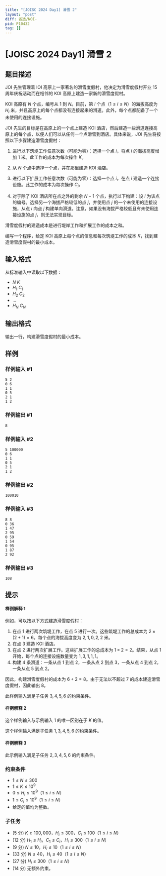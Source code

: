 ```yaml
---
title: "[JOISC 2024 Day1] 滑雪 2"
layout: "post"
diff: 省选/NOI-
pid: P10432
tag: []
---
```

# [JOISC 2024 Day1] 滑雪 2
## 题目描述

JOI 先生管理着 IOI 高原上一家著名的滑雪度假村，他决定为滑雪度假村开业 15 周年庆祝活动而在相邻的 KOI 高原上建造一家新的滑雪度假村。

KOI 高原有 $N$ 个点，编号从 $1$ 到 $N$。目前，第 $i$ 个点（$1 \leq i \leq N$）的海拔高度为 $H_i$ 米，并且高原上的每个点都没有连接起来的滑道。此外，每个点都配备了一个未使用的连接设施。

JOI 先生的目标是在高原上的一个点上建造 KOI 酒店，然后建造一些滑道连接高原上的每个点，以便人们可以从任何一个点滑雪到酒店。具体来说，JOI 先生将按照以下步骤建造滑雪度假村：

1. 进行以下筑堤工作任意次数（可能为零）：选择一个点 $i$，将点 $i$ 的海拔高度增加 1 米。此工作的成本为每次操作 $K$。

2. 从 $N$ 个点中选择一个点，并在那里建造 KOI 酒店。

3. 进行以下扩展工作任意次数（可能为零）：选择一个点 $i$，在点 $i$ 建造一个连接设施。此工作的成本为每次操作 $C_i$。

4. 对于除了 KOI 酒店所在点之外的剩余 $N - 1$ 个点，执行以下构建：设 $i$ 为该点的编号。选择另一个海拔严格较低的点 $j$，并使用点 $j$ 的一个未使用的连接设施，从点 $i$ 向点 $j$ 构建单向滑道。注意，如果没有海拔严格较低且有未使用连接设施的点 $j$，则无法实现目标。

滑雪度假村的建造成本是进行堤岸工作和扩展工作的成本之和。

编写一个程序，给定 KOI 高原上每个点的信息和每次筑堤工作的成本 $K$，找到建造滑雪度假村的最小成本。

## 输入格式

从标准输入中读取以下数据：

- $N$ $K$
- $H_1$ $C_1$
- $H_2$ $C_2$
- ...
- $H_N$ $C_N$

## 输出格式


输出一行，构建滑雪度假村的最小成本。
## 样例

### 样例输入 #1
```
5 2
0 6
1 1
0 5
2 1
1 2
```
### 样例输出 #1
```
8
```
### 样例输入 #2
```
5 100000
0 6
1 1
0 5
2 1
1 2
```
### 样例输出 #2
```
100010
```
### 样例输入 #3
```
8 8
0 36
1 47
2 95
0 59
1 54
0 95
1 87
2 92
```
### 样例输出 #3
```
108
```
## 提示

#### 样例解释 1

例如，可以按以下方式建造滑雪度假村：

1. 在点 $1$ 进行两次筑堤工作，在点 $5$ 进行一次。这些筑堤工作的总成本为 $2 \times (2 + 1) = 6$。每个点的海拔高度变为 $2, 1, 0, 2, 2$ 米。
2. 在点 $3$ 建造 KOI 酒店。
3. 在点 $2$ 进行两次扩展工作。这些扩展工作的总成本为 $1 \times 2 = 2$。结果，从点 $1$ 开始，每个点的连接设施数量变为 $1, 3, 1, 1, 1$。
4. 构建 $4$ 条滑道：一条从点 $1$ 到点 $2$，一条从点 $2$ 到点 $3$，一条从点 $4$ 到点 $2$，一条从点 $5$ 到点 $2$。

因此，构建滑雪度假村的成本为 $6 + 2 = 8$。由于无法以不超过 $7$ 的成本建造滑雪度假村，因此输出 $8$。

此样例输入满足子任务 $3,4,5,6$ 的约束条件。

#### 样例解释 2

这个样例输入与示例输入 1 的唯一区别在于 $K$ 的值。

这个样例输入满足子任务 $1, 3, 4, 5, 6$ 的约束条件。

#### 样例解释 3

此示例输入满足子任务 $2, 3, 4, 5, 6$ 的约束条件。

### 约束条件

- $1 \leq N \leq 300$
- $1 \leq K \leq 10^9$
- $0 \leq H_i \leq 10^9$（$1 \leq i \leq N$）
- $1 \leq C_i \leq 10^9$（$1 \leq i \leq N$）
- 给定的值均为整数。

### 子任务

- (5 分) $K \geq 100,000$，$H_i \leq 300$，$C_i \leq 100$（$1 \leq i \leq N$）
- (12 分) $H_1 \leq H_i$，$C_1 \leq C_i$，$H_i \leq 300$（$1 \leq i \leq N$）
- (9 分) $N \leq 10$，$H_i \leq 10$（$1 \leq i \leq N$）
- (33 分) $N \leq 40$，$H_i \leq 40$（$1 \leq i \leq N$）
- (27 分) $H_i \leq 300$（$1 \leq i \leq N$）
- (14 分) 无额外约束。
